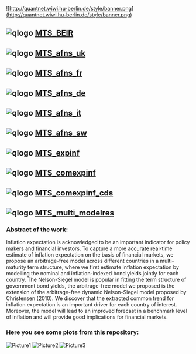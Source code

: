 
![http://quantnet.wiwi.hu-berlin.de/style/banner.png](http://quantnet.wiwi.hu-berlin.de/style/banner.png)

## ![qlogo](http://quantnet.wiwi.hu-berlin.de/graphics/quantlogo.png) **[MTS_BEIR](https://github.com/QuantLet/MTS/tree/master/MTS_BEIR)**

## ![qlogo](http://quantnet.wiwi.hu-berlin.de/graphics/quantlogo.png) **[MTS_afns_uk](https://github.com/QuantLet/MTS/tree/master/MTS_afns_uk)**

## ![qlogo](http://quantnet.wiwi.hu-berlin.de/graphics/quantlogo.png) **[MTS_afns_fr](https://github.com/QuantLet/MTS/tree/master/MTS_afns_fr)**

## ![qlogo](http://quantnet.wiwi.hu-berlin.de/graphics/quantlogo.png) **[MTS_afns_de](https://github.com/QuantLet/MTS/tree/master/MTS_afns_de)**

## ![qlogo](http://quantnet.wiwi.hu-berlin.de/graphics/quantlogo.png) **[MTS_afns_it](https://github.com/QuantLet/MTS/tree/master/MTS_afns_it)**

## ![qlogo](http://quantnet.wiwi.hu-berlin.de/graphics/quantlogo.png) **[MTS_afns_sw](https://github.com/QuantLet/MTS/tree/master/MTS_afns_sw)**

## ![qlogo](http://quantnet.wiwi.hu-berlin.de/graphics/quantlogo.png) **[MTS_expinf](https://github.com/QuantLet/MTS/tree/master/MTS_expinf)**

## ![qlogo](http://quantnet.wiwi.hu-berlin.de/graphics/quantlogo.png) **[MTS_comexpinf](https://github.com/QuantLet/MTS/tree/master/MTS_comexpinf)**

## ![qlogo](http://quantnet.wiwi.hu-berlin.de/graphics/quantlogo.png) **[MTS_comexpinf_cds](https://github.com/QuantLet/MTS/tree/master/MTS_comexpinf_cds)**

## ![qlogo](http://quantnet.wiwi.hu-berlin.de/graphics/quantlogo.png) **[MTS_multi_modelres](https://github.com/QuantLet/MTS/tree/master/MTS_multi_modelres)**

### Abstract of the work:
Inflation expectation is acknowledged to be an important indicator for policy makers and financial investors. To capture a more accurate 
real-time estimate of inflation expectation on the basis of financial markets, we propose an arbitrage-free model across different countries 
in a multi-maturity term structure, where we first estimate inflation expectation by modelling the nominal and inflation-indexed bond yields 
jointly for each country. The Nelson-Siegel model is popular in fitting the term structure of government bond yields, the arbitrage-free model 
we proposed is the extension of the arbitrage-free dynamic Nelson-Siegel model proposed by Christensen (2010). We discover that the extracted 
common trend for inflation expectation is an important driver for each country of interest. Moreover, the model will lead to an 
improved forecast in a benchmark level of inflation and will provide good implications for financial markets.


### Here you see some plots from this repository:

![Picture1](https://github.com/QuantLet/MTS/blob/master/MTS_BEIR/MTS_BEIR.png)
![Picture2](https://github.com/QuantLet/MTS/blob/master/MTS_multi_modelres/MTS_multi_modelres.png)
![Picture3](https://github.com/QuantLet/MTS/blob/master/MTS_afns_de/MTS_afns_de.png)
